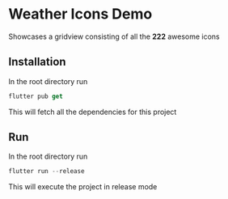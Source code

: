 # Weather Icons Demo

Showcases a gridview consisting of all the __222__ awesome icons

## Installation

In the root directory run
```dart
flutter pub get
```
This will fetch all the dependencies for this project

## Run

In the root directory run
```dart
flutter run --release
```
This will execute the project in release mode